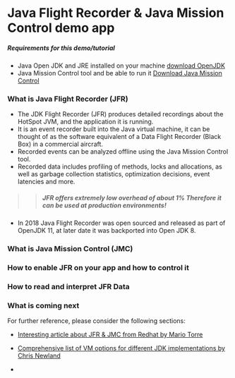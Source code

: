 # Java Flight Recorder & Java Mission Control demo app

##### Requirements for this demo/tutorial

* Java Open JDK and JRE installed on your machine [download OpenJDK](https://adoptopenjdk.net/?variant=openjdk8&jvmVariant=hotspot)
* Java Mission Control tool and be able to run it [Download Java Mission Control](https://adoptopenjdk.net/jmc)

### What is Java Flight Recorder (JFR)

* The JDK Flight Recorder (JFR) produces detailed recordings about the HotSpot JVM, and the application it is running.
* It is an event recorder built into the Java virtual machine, it can be thought of as the software equivalent of a Data Flight Recorder (Black Box) in a commercial aircraft.
* Recorded events can be analyzed offline using the Java Mission Control tool. 
* Recorded data includes profiling of methods, locks and allocations, as well as garbage collection statistics, optimization decisions, event latencies and more.

>> ##### JFR offers extremely low overhead of about 1% Therefore it can be used at production environments!

* In 2018 Java Flight Recorder was open sourced and released as part of OpenJDK 11, at later date it was backported into Open JDK 8.


### What is Java Mission Control (JMC)




### How to enable JFR on your app and how to control it



### How to read and interpret JFR Data



### What is coming next
 

For further reference, please consider the following sections:

* [Interesting article about JFR & JMC from Redhat by Mario Torre](https://developers.redhat.com/blog/2020/08/25/get-started-with-jdk-flight-recorder-in-openjdk-8u/)

* [Comprehensive list of VM options for different JDK implementations by Chris Newland](https://github.com/chriswhocodes/VMOptionsExplorer)




- 